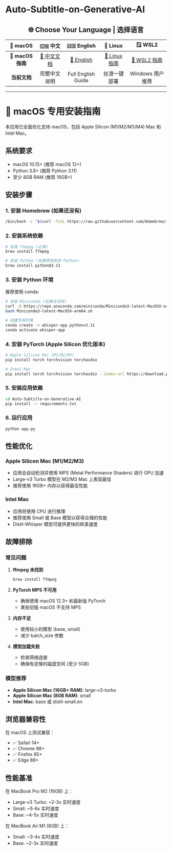 # Auto-Subtitle-on-Generative-AI

<div align="center">

## 🌐 Choose Your Language | 选择语言

| 🍎 macOS | 🇨🇳 中文 | 🇺🇸 English | 🐧 Linux | 🪟 WSL2 |
|:---:|:---:|:---:|:---:|:---:|
| **🍎 macOS 指南** | [📖 中文文档](README.zh-CN.md) | [📖 English](README.en.md) | [🐧 Linux 指南](README.linux.md) | [🔧 WSL2 指南](README.wsl2.md) |
| **当前文档** | 完整中文说明 | Full English Guide | 丝滑一键部署 | Windows 用户推荐 |

---

</div>

# 🍎 macOS 专用安装指南

本应用已全面优化支持 macOS，包括 Apple Silicon (M1/M2/M3/M4) Mac 和 Intel Mac。

## 系统要求

- macOS 10.15+ (推荐 macOS 12+)
- Python 3.8+ (推荐 Python 3.11)
- 至少 8GB RAM (推荐 16GB+)

## 安装步骤

### 1. 安装 Homebrew (如果还没有)
```bash
/bin/bash -c "$(curl -fsSL https://raw.githubusercontent.com/Homebrew/install/HEAD/install.sh)"
```

### 2. 安装系统依赖
```bash
# 安装 ffmpeg (必需)
brew install ffmpeg

# 安装 Python (如果使用系统 Python)
brew install python@3.11
```

### 3. 安装 Python 环境
推荐使用 conda:
```bash
# 安装 Miniconda (如果还没有)
curl -O https://repo.anaconda.com/miniconda/Miniconda3-latest-MacOSX-arm64.sh
bash Miniconda3-latest-MacOSX-arm64.sh

# 创建专用环境
conda create -n whisper-app python=3.11
conda activate whisper-app
```

### 4. 安装 PyTorch (Apple Silicon 优化版本)
```bash
# Apple Silicon Mac (M1/M2/M3)
pip install torch torchvision torchaudio

# Intel Mac
pip install torch torchvision torchaudio --index-url https://download.pytorch.org/whl/cpu
```

### 5. 安装应用依赖
```bash
cd Auto-Subtitle-on-Generative-AI
pip install -r requirements.txt
```

### 6. 运行应用
```bash
python app.py
```

## 性能优化

### Apple Silicon Mac (M1/M2/M3)
- 应用会自动检测并使用 MPS (Metal Performance Shaders) 进行 GPU 加速
- Large-v3 Turbo 模型在 M2/M3 Mac 上表现最佳
- 推荐使用 16GB+ 内存以获得最佳性能

### Intel Mac
- 应用将使用 CPU 进行推理
- 推荐使用 Small 或 Base 模型以获得合理的性能
- Distil-Whisper 模型可提供更快的转录速度

## 故障排除

### 常见问题

1. **ffmpeg 未找到**
   ```bash
   brew install ffmpeg
   ```

2. **PyTorch MPS 不可用**
   - 确保使用 macOS 12.3+ 和最新版 PyTorch
   - 某些旧版 macOS 不支持 MPS

3. **内存不足**
   - 使用较小的模型 (base, small)
   - 减少 batch_size 参数

4. **模型加载失败**
   - 检查网络连接
   - 确保有足够的磁盘空间 (至少 5GB)

### 模型推荐

- **Apple Silicon Mac (16GB+ RAM)**: large-v3-turbo
- **Apple Silicon Mac (8GB RAM)**: small
- **Intel Mac**: base 或 distil-small.en

## 浏览器兼容性

在 macOS 上测试兼容：
- ✅ Safari 14+
- ✅ Chrome 88+
- ✅ Firefox 85+
- ✅ Edge 88+

## 性能基准

在 MacBook Pro M2 (16GB) 上：
- Large-v3 Turbo: ~2-3x 实时速度
- Small: ~5-6x 实时速度
- Base: ~4-5x 实时速度

在 MacBook Air M1 (8GB) 上：
- Small: ~3-4x 实时速度
- Base: ~2-3x 实时速度